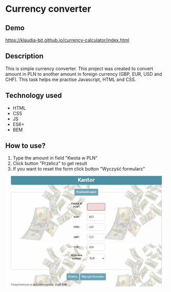 # Currency converter

## Demo

https://klaudia-bit.github.io/currency-calculator/index.html

## Description

This is simple currency converter. This project was created to convert amount in PLN to another amount in foreign currency (GBP, EUR, USD and CHF). This task helps me practise Javascript, HTML and CSS.

## Technology used
- HTML
- CSS
- JS
- ES6+
- BEM

## How to use?
1. Type the amount in field "Kwota w PLN"
2. Click button "Przelicz" to get result
3. If you want to reset the form click button "Wyczyść formularz"

![How to use it](https://github.com/Klaudia-bit/currency-calculator/blob/main/images/Animation.gif)
